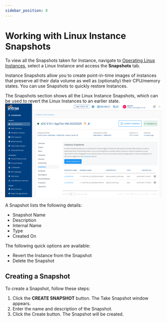 ```yaml
---
sidebar_position: 8
---
```

# Working with Linux Instance Snapshots

 To view all the Snapshots taken for Instance, navigate to [Operating Linux Instances](AboutLinuxInstances.md), select a Linux Instance and access the **Snapshots** tab.

Instance Snapshots allow you to create point-in-time images of instances that preserve all their data volume as well as (optionally) their CPU/memory states. You can use Snapshots to quickly restore Instances.

The Snapshots section shows all the Linux Instance Snapshots, which can be used to revert the Linux Instances to an earlier state.
![snapshot](img/snapshot.png)

A Snapshot lists the following details:

- Snapshot Name
- Description
-  Internal Name
- Type
- Created On

The following quick options are available:
- Revert the Instance from the Snapshot
- Delete the Snapshot
## Creating a Snapshot
To create a Snapshot, follow these steps:
1. Click the **CREATE SNAPSHOT** button. The Take Snapshot window appears.
2. Enter the name  and description of the Snapshot.
3. Click the Create button. The Snapshot will be created.





